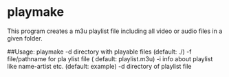 # playmake
This program creates a m3u playlist file including all video or audio files in a given folder.

##Usage: playmake
        -d      directory with playable files (default: ./)
        -f      file/pathname for pla    ylist file (    default: playlist.m3u)
        -i      info about playlist like name-artist etc. (default: example)
        -d      directory of playlist file
